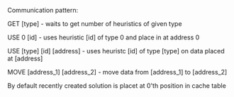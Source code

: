 Communication pattern:

GET [type] - waits to get number of heuristics of given type

USE 0 [id] - uses heuristic [id] of type 0 and place in at address 0

USE [type] [id] [address] - uses heuristc [id] of type [type] on data placed at [address]

MOVE [address_1] [address_2] - move data from [address_1] to [address_2]

By default recently created solution is placet at 0'th position in cache table
